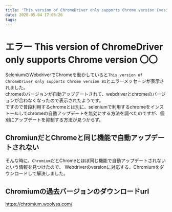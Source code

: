 ```yaml
---
title: 'This version of ChromeDriver only supports Chrome version {vesion番号}'
date: 2020-05-04 17:08:26
tags:
---
```

# エラー This version of ChromeDriver only supports Chrome version 〇〇
SeleniumのWebdriverでChromeを動かしていると`This version of ChromeDriver only supports Chrome version 81`とエラーメッセージが表示されました。  
chromeのバージョンが自動アップデートされて、webdriverとchromeのバージョンが合わなくなったので表示されたようです。  
ですので普段利用するchromeとは別に、seleniumで利用するchromeをインストールしてchromeの自動アップデートを無効にする方法を調べたのですが、個別にアップデートを抑制する方法が見つからず。  

## ChromiunだとChromeと同じ機能で自動アップデートされない
そんな時に、`Chromium`だとChromeとほぼ同じ機能で自動アップデートされないという情報を見つけたので、
Webdriverのversionに対応する、Chromiumをダウンロードして解決しました。  

## Chromiumの過去バージョンのダウンロードurl
https://chromium.woolyss.com/  
